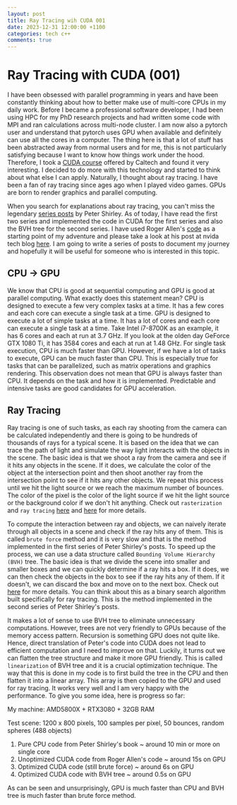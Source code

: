 ```yaml
---
layout: post
title: Ray Tracing wih CUDA 001
date: 2023-12-31 12:00:00 +1100
categories: tech c++
comments: true
---
```


# Ray Tracing with CUDA (001)

I have been obsessed with parallel programming in years and have been constantly thinking about how to better make use of multi-core CPUs in my daily work. Before I became a professional software developer, I had been using HPC for my PhD research projects and had written some code with MPI and ran calculations across multi-node cluster. I am now also a pytorch user and understand that pytorch uses GPU when available and definitely can use all the cores in a computer. The thing here is that a lot of stuff has been abstracted away from normal users and for me, this is not particularly satisfying because I want to know how things work under the hood. Therefore, I took a [CUDA course](http://courses.cms.caltech.edu/cs179/) offered by Caltech and found it very interesting. I decided to do more with this technology and started to think about what else I can apply. Naturally, I thought about ray tracing. I have been a fan of ray tracing since ages ago when I played video games. GPUs are born to render graphics and parallel computing.

When you search for explanations about ray tracing, you can't miss the legendary [series posts](https://raytracing.github.io/) by Peter Shirley. As of today, I have read the first two series and implemented the code in CUDA for the first series and also the BVH tree for the second series. I have used Roger Allen's [code](https://github.com/rogerallen/raytracinginoneweekendincuda) as a starting point of my adventure and please take a look at his post at nvida tech blog [here](https://developer.nvidia.com/blog/accelerated-ray-tracing-cuda/). I am going to write a series of posts to document my journey and hopefully it will be useful for someone who is interested in this topic.

## CPU -> GPU

We know that CPU is good at sequential computing and GPU is good at parallel computing. What exactly does this statement mean? CPU is designed to execute a few very complex tasks at a time. It has a few cores and each core can execute a single task at a time. GPU is designed to execute a lot of simple tasks at a time. It has a lot of cores and each core can execute a single task at a time. Take Intel i7-8700K as an example, it has 6 cores and each at run at 3.7 GHz. If you look at the olden day GeForce GTX 1080 Ti, it has 3584 cores and each at run at 1.48 GHz. For single task execution, CPU is much faster than GPU. However, if we have a lot of tasks to execute, GPU can be much faster than CPU. This is especially true for tasks that can be parallelized, such as matrix operations and graphics rendering. This observation does not mean that GPU is always faster than CPU. It depends on the task and how it is implemented. Predictable and intensive tasks are good candidates for GPU acceleration.

## Ray Tracing

Ray tracing is one of such tasks, as each ray shooting from the camera can be calculated independently and there is going to be hundreds of thousands of rays for a typical scene. It is based on the idea that we can trace the path of light and simulate the way light interacts with the objects in the scene. The basic idea is that we shoot a ray from the camera and see if it hits any objects in the scene. If it does, we calculate the color of the object at the intersection point and then shoot another ray from the intersection point to see if it hits any other objects. We repeat this process until we hit the light source or we reach the maximum number of bounces. The color of the pixel is the color of the light source if we hit the light source or the background color if we don't hit anything. Check out `rasterization` and `ray tracing` [here](https://en.wikipedia.org/wiki/Rasterisation) and [here](<https://en.wikipedia.org/wiki/Ray_tracing_(graphics)>) for more details.

To compute the interaction between ray and objects, we can naively iterate through all objects in a scene and check if the ray hits any of them. This is called `brute force` method and it is very slow and that is the method implemented in the first series of Peter Shirley's posts. To speed up the process, we can use a data structure called `Bounding Volume Hierarchy (BVH)` tree. The basic idea is that we divide the scene into smaller and smaller boxes and we can quickly determine if a ray hits a box. If it does, we can then check the objects in the box to see if the ray hits any of them. If it doesn't, we can discard the box and move on to the next box. Check out [here](https://en.wikipedia.org/wiki/Bounding_volume_hierarchy) for more details. You can think about this as a binary search algorithm built specifically for ray tracing. This is the method implemented in the second series of Peter Shirley's posts.

It makes a lot of sense to use BVH tree to eliminate unnecessary computations. However, trees are not very friendly to GPUs because of the memory access pattern. Recursion is something GPU does not quite like. Hence, direct translation of Peter's code into CUDA does not lead to efficient computation and I need to improve on that. Luckily, it turns out we can flatten the tree structure and make it more GPU friendly. This is called `linearization` of BVH tree and it is a crucial optimization technique. The way that this is done in my code is to first build the tree in the CPU and then flatten it into a linear array. This array is then copied to the GPU and used for ray tracing. It works very well and I am very happy with the performance. To give you some idea, here is progress so far:

My machine: AMD5800X + RTX3080 + 32GB RAM

Test scene: 1200 x 800 pixels, 100 samples per pixel, 50 bounces, random spheres (488 objects)

1. Pure CPU code from Peter Shirley's book ~ around 10 min or more on single core
2. Unoptimized CUDA code from Roger Allen's code ~ around 15s on GPU
3. Optimized CUDA code (still brute force) ~ around 6s on GPU
4. Optimized CUDA code with BVH tree ~ around 0.5s on GPU

As can be seen and unsurprisingly, GPU is much faster than CPU and BVH tree is much faster than brute force method.
